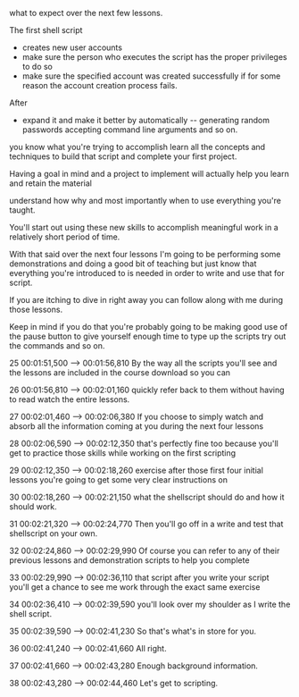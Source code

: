  what to expect over the next few lessons.

The first shell script
- creates new user accounts 
- make sure the person who executes the script has the proper privileges to do so
- make sure the specified account was created successfully if for some reason the account
  creation process fails.

After 
- expand it and make it better by automatically
	-- generating random passwords accepting command line arguments and so on.

you know what you're trying to accomplish learn all the concepts and techniques
to build that script and complete your first project.

Having a goal in mind and a project to implement will actually help you learn and retain the material

understand how why and most importantly when to use everything you're taught.

You'll start out using these new skills to accomplish meaningful work in a relatively short period of time.

With that said over the next four lessons I'm going to be performing some demonstrations and doing a good bit of teaching but just know that everything you're introduced to is needed in order to write and use that for script.

If you are itching to dive in right away you can follow along with me during those lessons.

Keep in mind if you do that you're probably going to be making good use of the pause button to give yourself enough time to type up the scripts try out the commands and so on.

25
00:01:51,500 --> 00:01:56,810
By the way all the scripts you'll see and the lessons are included in the course download so you can

26
00:01:56,810 --> 00:02:01,160
quickly refer back to them without having to read watch the entire lessons.

27
00:02:01,460 --> 00:02:06,380
If you choose to simply watch and absorb all the information coming at you during the next four lessons

28
00:02:06,590 --> 00:02:12,350
that's perfectly fine too because you'll get to practice those skills while working on the first scripting

29
00:02:12,350 --> 00:02:18,260
exercise after those first four initial lessons you're going to get some very clear instructions on

30
00:02:18,260 --> 00:02:21,150
what the shellscript should do and how it should work.

31
00:02:21,320 --> 00:02:24,770
Then you'll go off in a write and test that shellscript on your own.

32
00:02:24,860 --> 00:02:29,990
Of course you can refer to any of their previous lessons and demonstration scripts to help you complete

33
00:02:29,990 --> 00:02:36,110
that script after you write your script you'll get a chance to see me work through the exact same exercise

34
00:02:36,410 --> 00:02:39,590
you'll look over my shoulder as I write the shell script.

35
00:02:39,590 --> 00:02:41,230
So that's what's in store for you.

36
00:02:41,240 --> 00:02:41,660
All right.

37
00:02:41,660 --> 00:02:43,280
Enough background information.

38
00:02:43,280 --> 00:02:44,460
Let's get to scripting.

